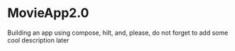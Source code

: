 # MovieApp2.0
Building an app using compose, hilt, and, please, do not forget to add some cool description later
